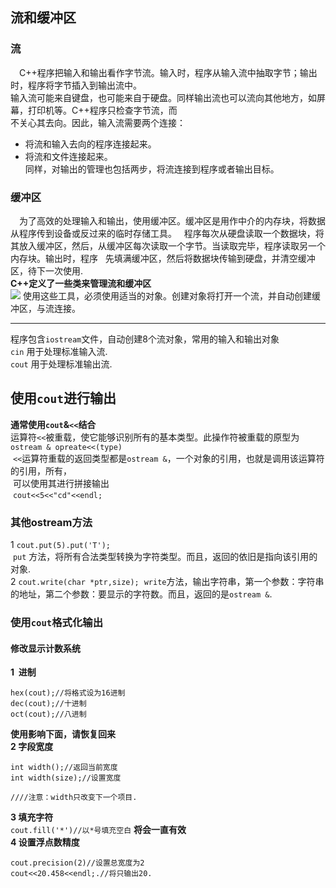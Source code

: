 ## 流和缓冲区
### 流
&ensp;&ensp;C++程序把输入和输出看作字节流。输入时，程序从输入流中抽取字节；输出时，程序将字节插入到输出流中。   
输入流可能来自键盘，也可能来自于硬盘。同样输出流也可以流向其他地方，如屏幕，打印机等。C++程序只检查字节流，而   
不关心其去向。因此，输入流需要两个连接：   
*  将流和输入去向的程序连接起来。   
*  将流和文件连接起来。   
同样，对输出的管理也包括两步，将流连接到程序或者输出目标。   
### 缓冲区
&ensp;&ensp;为了高效的处理输入和输出，使用缓冲区。缓冲区是用作中介的内存块，将数据从程序传到设备或反过来的临时存储工具。   
程序每次从硬盘读取一个数据块，将其放入缓冲区，然后，从缓冲区每次读取一个字节。当读取完毕，程序读取另一个内存块。输出时，程序   
先填满缓冲区，然后将数据块传输到硬盘，并清空缓冲区，待下一次使用.   
**C++定义了一些类来管理流和缓冲区**   
![](https://camo.githubusercontent.com/ea5d0fd9cc2f137f6112b084fbed32d2009aaec6/687474703a2f2f3778726c75392e636f6d312e7a302e676c622e636c6f7564646e2e636f6d2f432b2b5f496e7075744f75747075742e676966)
使用这些工具，必须使用适当的对象。创建对象将打开一个流，并自动创建缓冲区，与流连接。   

-----------------------------
程序包含`iostream`文件，自动创建8个流对象，常用的输入和输出对象   
`cin` 用于处理标准输入流.   
 `cout` 用于处理标准输出流.   
 
 ## 使用`cout`进行输出
 
**通常使用`cout`&`<<`结合**   
 运算符`<<`被重载，使它能够识别所有的基本类型。此操作符被重载的原型为   
  `ostream & opreate<<(type)`   
  `<<`运算符重载的返回类型都是`ostream &`，一个对象的引用，也就是调用该运算符的引用，所有，   
  可以使用其进行拼接输出   
  `cout<<5<<"cd"<<endl;`   
### 其他ostream方法
  1 `cout.put(5).put('T');`   
  `put` 方法，将所有合法类型转换为字符类型。而且，返回的依旧是指向该引用的对象.   
  2 `cout.write(char *ptr,size);`
  `write`方法，输出字符串，第一个参数：字符串的地址，第二个参数：要显示的字符数。而且，返回的是`ostream &`.  
### 使用`cout`格式化输出   
  
#### 修改显示计数系统
**1  进制** 
```
hex(cout);//将格式设为16进制
dec(cout);//十进制
oct(cout);//八进制
```
**使用影响下面，请恢复回来**   
**2 字段宽度**
```
int width();//返回当前宽度
int width(size);//设置宽度

////注意：width只改变下一个项目.
```
**3 填充字符**   
`cout.fill('*')//以*号填充空白`
**将会一直有效**   
**4 设置浮点数精度**   
```
cout.precision(2)//设置总宽度为2
cout<<20.458<<endl;.//将只输出20.
```
